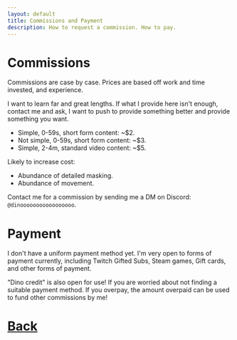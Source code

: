 ```yaml
---
layout: default
title: Commissions and Payment
description: How to request a commission. How to pay.
---
```


# Commissions

Commissions are case by case. Prices are based off work and time invested, and experience.

I want to learn far and great lengths. If what I provide here isn't enough, contact me and ask, I want to push to provide something better and provide something you want.

- Simple, 0-59s, short form content: ~$2.
- Not simple, 0-59s, short form content: ~$3.
- Simple, 2-4m, standard video content: ~$5.

Likely to increase cost:

- Abundance of detailed masking.
- Abundance of movement.

Contact me for a commission by sending me a DM on Discord: `@dinooooooooooooooooo`.

# Payment

I don't have a uniform payment method yet. I'm very open to forms of payment currently, including Twitch Gifted Subs, Steam games, Gift cards, and other forms of payment. 

"Dino credit" is also open for use! If you are worried about not finding a suitable payment method. If you overpay, the amount overpaid can be used to fund other commissions by me! 

# [**Back**](./)